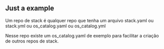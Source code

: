 ## Just a example

Um repo de stack é qualquer repo que tenha um arquivo stack.yaml ou stack.yml ou os_catalog.yaml ou os_catalog.yml

Nesse repo existe um os_catalog.yaml de exemplo para facilitar a criação de outros repos de stack.